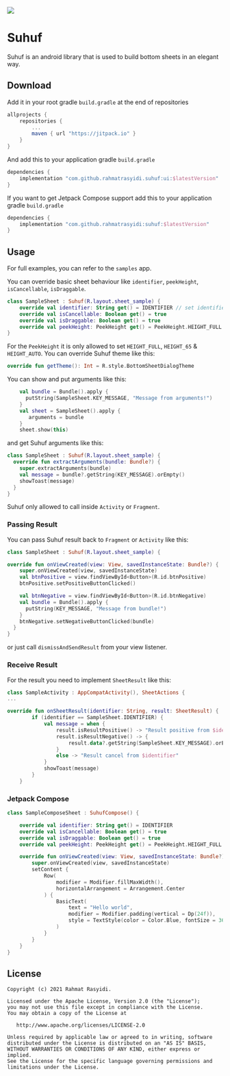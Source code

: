 [![](https://jitpack.io/v/rahmatrasyidi/suhuf.svg)](https://jitpack.io/#rahmatrasyidi/suhuf)

Suhuf
======

Suhuf is an android library that is used to build bottom sheets in an elegant way.

## Download

Add it in your root gradle `build.gradle` at the end of repositories

```gradle
allprojects {
    repositories {
        ...
        maven { url "https://jitpack.io" }
    }
}
```

And add this to your application gradle `build.gradle`

```gradle
dependencies {
    implementation "com.github.rahmatrasyidi.suhuf:ui:$latestVersion"
}
```

If you want to get Jetpack Compose support add this to your application gradle `build.gradle`

```gradle
dependencies {
    implementation "com.github.rahmatrasyidi:suhuf:$latestVersion"
}
```

## Usage

For full examples, you can refer to the `samples` app.

You can override basic sheet behaviour like `identifier`, `peekHeight`, `isCancellable`, `isDraggable`.

```kotlin
class SampleSheet : Suhuf(R.layout.sheet_sample) {
    override val identifier: String get() = IDENTIFIER // set identifier to be pass to SheetResult
    override val isCancellable: Boolean get() = true 
    override val isDraggable: Boolean get() = true
    override val peekHeight: PeekHeight get() = PeekHeight.HEIGHT_FULL // set height of sheet
}
```

For the `PeekHeight` it is only allowed to set `HEIGHT_FULL`, `HEIGHT_65` & `HEIGHT_AUTO`.
You can override Suhuf theme like this:

```kotlin
override fun getTheme(): Int = R.style.BottomSheetDialogTheme
```

You can show and put arguments like this:

```kotlin
    val bundle = Bundle().apply {
      putString(SampleSheet.KEY_MESSAGE, "Message from arguments!")
    }
    val sheet = SampleSheet().apply {
       arguments = bundle
    }
    sheet.show(this)     
```

and get Suhuf arguments like this:

```kotlin
class SampleSheet : Suhuf(R.layout.sheet_sample) {
  override fun extractArguments(bundle: Bundle?) {
    super.extractArguments(bundle)
    val message = bundle?.getString(KEY_MESSAGE).orEmpty()
    showToast(message)
  }
}
```

Suhuf only allowed to call inside `Activity` or `Fragment`.

### Passing Result

You can pass Suhuf result back to `Fragment` or `Activity` like this:

```kotlin
class SampleSheet : Suhuf(R.layout.sheet_sample) {

override fun onViewCreated(view: View, savedInstanceState: Bundle?) {
    super.onViewCreated(view, savedInstanceState)
    val btnPositive = view.findViewById<Button>(R.id.btnPositive)
    btnPositive.setPositiveButtonClicked()

    val btnNegative = view.findViewById<Button>(R.id.btnNegative)
    val bundle = Bundle().apply {
      putString(KEY_MESSAGE, "Message from bundle!")
    }
    btnNegative.setNegativeButtonClicked(bundle)
  }
}
```

or just call `dismissAndSendResult` from your view listener.

### Receive Result

For the result you need to implement `SheetResult` like this:

```kotlin
class SampleActivity : AppCompatActivity(), SheetActions {
...

override fun onSheetResult(identifier: String, result: SheetResult) {
        if (identifier == SampleSheet.IDENTIFIER) {
            val message = when {
                result.isResultPositive() -> "Result positive from $identifier"
                result.isResultNegative() -> {
                    result.data?.getString(SampleSheet.KEY_MESSAGE).orEmpty()
                }
                else -> "Result cancel from $identifier"
            }
            showToast(message)
        }
    }
```

### Jetpack Compose

```kotlin
class SampleComposeSheet : SuhufCompose() {

    override val identifier: String get() = IDENTIFIER
    override val isCancellable: Boolean get() = true
    override val isDraggable: Boolean get() = true
    override val peekHeight: PeekHeight get() = PeekHeight.HEIGHT_FULL

    override fun onViewCreated(view: View, savedInstanceState: Bundle?) {
        super.onViewCreated(view, savedInstanceState)
        setContent {
            Row(
                modifier = Modifier.fillMaxWidth(),
                horizontalArrangement = Arrangement.Center
            ) {
                BasicText(
                    text = "Hello world",
                    modifier = Modifier.padding(vertical = Dp(24f)),
                    style = TextStyle(color = Color.Blue, fontSize = 36.sp)
                )
            }
        }
    }
}
```

License
-------
    Copyright (c) 2021 Rahmat Rasyidi.

    Licensed under the Apache License, Version 2.0 (the "License");
    you may not use this file except in compliance with the License.
    You may obtain a copy of the License at

       http://www.apache.org/licenses/LICENSE-2.0

    Unless required by applicable law or agreed to in writing, software
    distributed under the License is distributed on an "AS IS" BASIS,
    WITHOUT WARRANTIES OR CONDITIONS OF ANY KIND, either express or implied.
    See the License for the specific language governing permissions and
    limitations under the License.
